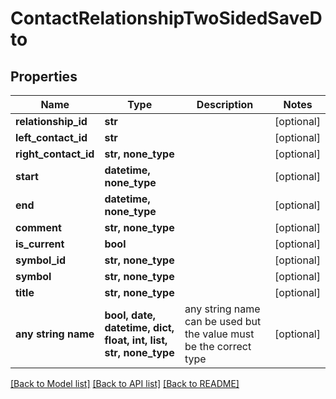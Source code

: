 # ContactRelationshipTwoSidedSaveDto


## Properties
Name | Type | Description | Notes
------------ | ------------- | ------------- | -------------
**relationship_id** | **str** |  | [optional] 
**left_contact_id** | **str** |  | [optional] 
**right_contact_id** | **str, none_type** |  | [optional] 
**start** | **datetime, none_type** |  | [optional] 
**end** | **datetime, none_type** |  | [optional] 
**comment** | **str, none_type** |  | [optional] 
**is_current** | **bool** |  | [optional] 
**symbol_id** | **str, none_type** |  | [optional] 
**symbol** | **str, none_type** |  | [optional] 
**title** | **str, none_type** |  | [optional] 
**any string name** | **bool, date, datetime, dict, float, int, list, str, none_type** | any string name can be used but the value must be the correct type | [optional]

[[Back to Model list]](../README.md#documentation-for-models) [[Back to API list]](../README.md#documentation-for-api-endpoints) [[Back to README]](../README.md)



